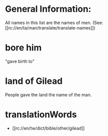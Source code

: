 # General Information:

All names in this list are the names of men. (See: [[rc://en/ta/man/translate/translate-names]])

# bore him

"gave birth to"

# land of Gilead

People gave the land the name of the man.

# translationWords

* [[rc://en/tw/dict/bible/other/gilead]]